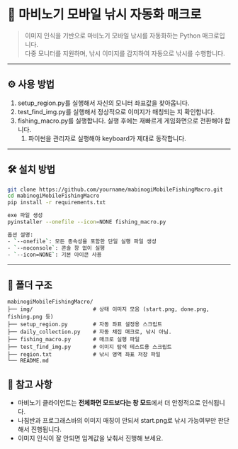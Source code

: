 # 🎣 마비노기 모바일 낚시 자동화 매크로

> 이미지 인식을 기반으로 마비노기 모바일 낚시를 자동화하는 Python 매크로입니다.  
> 다중 모니터를 지원하며, 낚시 이미지를 감지하여 자동으로 낚시를 수행합니다.
---
## ⚙️ 사용 방법
1. setup_region.py를 실행해서 자신의 모니터 좌표값을 찾아옵니다.
2. test_find_img.py를 실행해서 정상적으로 이미지가 매칭되는 지 확인합니다.
3. fishing_macro.py를 실행합니다. 실행 후에는 재빠르게 게임화면으로 전환해야 합니다.
   1. 파이썬을 관리자로 실행해야 keyboard가 제대로 동작합니다.
---

## 🛠️ 설치 방법

```bash
git clone https://github.com/yourname/mabinogiMobileFishingMacro.git
cd mabinogiMobileFishingMacro
pip install -r requirements.txt

exe 파일 생성
pyinstaller --onefile --icon=NONE fishing_macro.py

옵션 설명:
- `--onefile`: 모든 종속성을 포함한 단일 실행 파일 생성
- `--noconsole`: 콘솔 창 없이 실행
- `--icon=NONE`: 기본 아이콘 사용

```
---

## 📂 폴더 구조

```
mabinogiMobileFishingMacro/
├── img/                   # 상태 이미지 모음 (start.png, done.png, fishing.png 등)
├── setup_region.py        # 자동 좌표 설정용 스크립트
├── daily_collection.py    # 자동 채집 매크로, 낚시 아님.
├── fishing_macro.py       # 매크로 실행 파일
├── test_find_img.py       # 이미지 탐색 테스트용 스크립트
├── region.txt             # 낚시 영역 좌표 저장 파일
└── README.md
```

## 📌 참고 사항

- 마비노기 클라이언트는 **전체화면 모드보다는 창 모드**에서 더 안정적으로 인식됩니다.
- 나침반과 프로그래스바의 이미지 매칭이 안되서 start.png로 낚시 가능여부만 판단해서 진행됩니다.
- 이미지 인식이 잘 안되면 임계값을 낮춰서 진행해 보세요.
